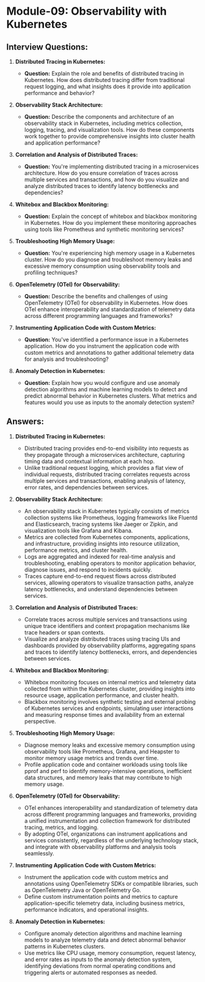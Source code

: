 # Module-09: Observability with Kubernetes

## Interview Questions:

1. **Distributed Tracing in Kubernetes:**
   - **Question:** Explain the role and benefits of distributed tracing in Kubernetes. How does distributed tracing differ from traditional request logging, and what insights does it provide into application performance and behavior?

2. **Observability Stack Architecture:**
   - **Question:** Describe the components and architecture of an observability stack in Kubernetes, including metrics collection, logging, tracing, and visualization tools. How do these components work together to provide comprehensive insights into cluster health and application performance?

3. **Correlation and Analysis of Distributed Traces:**
   - **Question:** You're implementing distributed tracing in a microservices architecture. How do you ensure correlation of traces across multiple services and transactions, and how do you visualize and analyze distributed traces to identify latency bottlenecks and dependencies?

4. **Whitebox and Blackbox Monitoring:**
   - **Question:** Explain the concept of whitebox and blackbox monitoring in Kubernetes. How do you implement these monitoring approaches using tools like Prometheus and synthetic monitoring services?

5. **Troubleshooting High Memory Usage:**
   - **Question:** You're experiencing high memory usage in a Kubernetes cluster. How do you diagnose and troubleshoot memory leaks and excessive memory consumption using observability tools and profiling techniques?

6. **OpenTelemetry (OTel) for Observability:**
   - **Question:** Describe the benefits and challenges of using OpenTelemetry (OTel) for observability in Kubernetes. How does OTel enhance interoperability and standardization of telemetry data across different programming languages and frameworks?

7. **Instrumenting Application Code with Custom Metrics:**
   - **Question:** You've identified a performance issue in a Kubernetes application. How do you instrument the application code with custom metrics and annotations to gather additional telemetry data for analysis and troubleshooting?

8. **Anomaly Detection in Kubernetes:**
   - **Question:** Explain how you would configure and use anomaly detection algorithms and machine learning models to detect and predict abnormal behavior in Kubernetes clusters. What metrics and features would you use as inputs to the anomaly detection system?

## Answers:

1. **Distributed Tracing in Kubernetes:**
   - Distributed tracing provides end-to-end visibility into requests as they propagate through a microservices architecture, capturing timing data and contextual information at each hop.
   - Unlike traditional request logging, which provides a flat view of individual requests, distributed tracing correlates requests across multiple services and transactions, enabling analysis of latency, error rates, and dependencies between services.

2. **Observability Stack Architecture:**
   - An observability stack in Kubernetes typically consists of metrics collection systems like Prometheus, logging frameworks like Fluentd and Elasticsearch, tracing systems like Jaeger or Zipkin, and visualization tools like Grafana and Kibana.
   - Metrics are collected from Kubernetes components, applications, and infrastructure, providing insights into resource utilization, performance metrics, and cluster health.
   - Logs are aggregated and indexed for real-time analysis and troubleshooting, enabling operators to monitor application behavior, diagnose issues, and respond to incidents quickly.
   - Traces capture end-to-end request flows across distributed services, allowing operators to visualize transaction paths, analyze latency bottlenecks, and understand dependencies between services.

3. **Correlation and Analysis of Distributed Traces:**
   - Correlate traces across multiple services and transactions using unique trace identifiers and context propagation mechanisms like trace headers or span contexts.
   - Visualize and analyze distributed traces using tracing UIs and dashboards provided by observability platforms, aggregating spans and traces to identify latency bottlenecks, errors, and dependencies between services.

4. **Whitebox and Blackbox Monitoring:**
   - Whitebox monitoring focuses on internal metrics and telemetry data collected from within the Kubernetes cluster, providing insights into resource usage, application performance, and cluster health.
   - Blackbox monitoring involves synthetic testing and external probing of Kubernetes services and endpoints, simulating user interactions and measuring response times and availability from an external perspective.

5. **Troubleshooting High Memory Usage:**
   - Diagnose memory leaks and excessive memory consumption using observability tools like Prometheus, Grafana, and Heapster to monitor memory usage metrics and trends over time.
   - Profile application code and container workloads using tools like pprof and perf to identify memory-intensive operations, inefficient data structures, and memory leaks that may contribute to high memory usage.

6. **OpenTelemetry (OTel) for Observability:**
   - OTel enhances interoperability and standardization of telemetry data across different programming languages and frameworks, providing a unified instrumentation and collection framework for distributed tracing, metrics, and logging.
   - By adopting OTel, organizations can instrument applications and services consistently, regardless of the underlying technology stack, and integrate with observability platforms and analysis tools seamlessly.

7. **Instrumenting Application Code with Custom Metrics:**
   - Instrument the application code with custom metrics and annotations using OpenTelemetry SDKs or compatible libraries, such as OpenTelemetry Java or OpenTelemetry Go.
   - Define custom instrumentation points and metrics to capture application-specific telemetry data, including business metrics, performance indicators, and operational insights.

8. **Anomaly Detection in Kubernetes:**
   - Configure anomaly detection algorithms and machine learning models to analyze telemetry data and detect abnormal behavior patterns in Kubernetes clusters.
   - Use metrics like CPU usage, memory consumption, request latency, and error rates as inputs to the anomaly detection system, identifying deviations from normal operating conditions and triggering alerts or automated responses as needed.